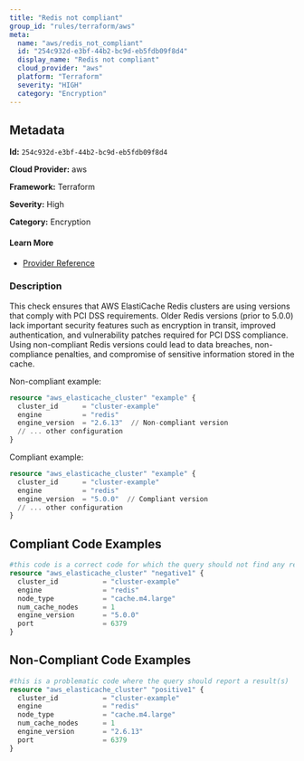 ```yaml
---
title: "Redis not compliant"
group_id: "rules/terraform/aws"
meta:
  name: "aws/redis_not_compliant"
  id: "254c932d-e3bf-44b2-bc9d-eb5fdb09f8d4"
  display_name: "Redis not compliant"
  cloud_provider: "aws"
  platform: "Terraform"
  severity: "HIGH"
  category: "Encryption"
---
```

## Metadata

**Id:** `254c932d-e3bf-44b2-bc9d-eb5fdb09f8d4`

**Cloud Provider:** aws

**Framework:** Terraform

**Severity:** High

**Category:** Encryption

#### Learn More

 - [Provider Reference](https://registry.terraform.io/providers/hashicorp/aws/latest/docs/resources/elasticache_cluster#engine_version)

### Description

 This check ensures that AWS ElastiCache Redis clusters are using versions that comply with PCI DSS requirements. Older Redis versions (prior to 5.0.0) lack important security features such as encryption in transit, improved authentication, and vulnerability patches required for PCI DSS compliance. Using non-compliant Redis versions could lead to data breaches, non-compliance penalties, and compromise of sensitive information stored in the cache.

Non-compliant example:
```terraform
resource "aws_elasticache_cluster" "example" {
  cluster_id      = "cluster-example"
  engine          = "redis"
  engine_version  = "2.6.13"  // Non-compliant version
  // ... other configuration
}
```

Compliant example:
```terraform
resource "aws_elasticache_cluster" "example" {
  cluster_id      = "cluster-example"
  engine          = "redis"
  engine_version  = "5.0.0"  // Compliant version
  // ... other configuration
}
```


## Compliant Code Examples
```terraform
#this code is a correct code for which the query should not find any result
resource "aws_elasticache_cluster" "negative1" {
  cluster_id           = "cluster-example"
  engine               = "redis"
  node_type            = "cache.m4.large"
  num_cache_nodes      = 1
  engine_version       = "5.0.0"
  port                 = 6379
}

```
## Non-Compliant Code Examples
```terraform
#this is a problematic code where the query should report a result(s)
resource "aws_elasticache_cluster" "positive1" {
  cluster_id           = "cluster-example"
  engine               = "redis"
  node_type            = "cache.m4.large"
  num_cache_nodes      = 1
  engine_version       = "2.6.13"
  port                 = 6379
}

```